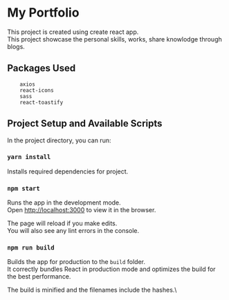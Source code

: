 # My Portfolio

This project is created using create react app.\
This project showcase the personal skills, works, share knowlodge through blogs.

## Packages Used

```
    axios
    react-icons
    sass
    react-toastify
```

## Project Setup and Available Scripts

In the project directory, you can run:

### `yarn install`

Installs required dependencies for project.

### `npm start`

Runs the app in the development mode.\
Open [http://localhost:3000](http://localhost:3000) to view it in the browser.

The page will reload if you make edits.\
You will also see any lint errors in the console.

### `npm run build`

Builds the app for production to the `build` folder.\
It correctly bundles React in production mode and optimizes the build for the best performance.

The build is minified and the filenames include the hashes.\

